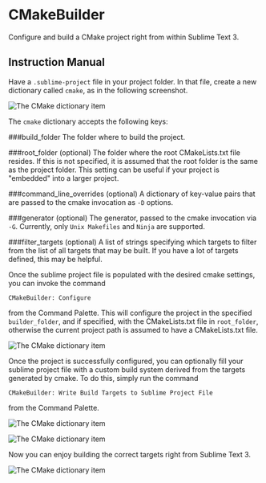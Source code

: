 # CMakeBuilder
Configure and build a CMake project right from within Sublime Text 3.

## Instruction Manual
Have a `.sublime-project` file in your project folder. In that file, create a
new dictionary called `cmake`, as in the following screenshot.

![The CMake dictionary item](/../screenshots/screenshots/1.png?raw=true "The CMake dictionary inside a sublime project file")

The `cmake` dictionary accepts the following keys:

###build\_folder
The folder where to build the project.

###root\_folder (optional)
The folder where the root CMakeLists.txt file resides. If this is not specified,
it is assumed that the root folder is the same as the project folder. This 
setting can be useful if your project is "embedded" into a larger project.

###command\_line\_overrides (optional)
A dictionary of key-value pairs that are passed to the cmake invocation as `-D` 
options.

###generator (optional)
The generator, passed to the cmake invocation via `-G`. Currently, only 
`Unix Makefiles` and `Ninja` are supported.

###filter\_targets (optional)
A list of strings specifying which targets to filter from the list of all 
targets that may be built. If you have a lot of targets defined, this may be 
helpful.

Once the sublime project file is populated with the desired cmake settings, you 
can invoke the command

    CMakeBuilder: Configure

from the Command Palette. This will configure the project in the specified 
`builder_folder`, and if specified, with the CMakeLists.txt file in 
`root_folder`, otherwise the current project path is assumed to have a 
CMakeLists.txt file.

![The CMake dictionary item](/../screenshots/screenshots/2.png?raw=true "Running the Configure step")

Once the project is successfully configured, you can optionally fill your 
sublime project file with a custom build system derived from the targets 
generated by cmake. To do this, simply run the command

    CMakeBuilder: Write Build Targets to Sublime Project File

from the Command Palette.

![The CMake dictionary item](/../screenshots/screenshots/5.png?raw=true "Configuring the custom build system")

![The CMake dictionary item](/../screenshots/screenshots/7.png?raw=true "The custom build system has been configured")

Now you can enjoy building the correct targets right from Sublime Text 3.

![The CMake dictionary item](/../screenshots/screenshots/8.png?raw=true "Building your defined targets with multithreaded make in Sublime Text 3")